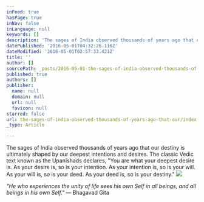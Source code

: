 ```yaml
---
inFeed: true
hasPage: true
inNav: false
inLanguage: null
keywords: []
description: 'The sages of India observed thousands of years ago that our destiny is ultimately shaped by our deepest intentions and desires. The classic Vedic text known as the Upanishads declares, “You are what your deepest desire is. As your desire is, so is your intention. As your intention is, so is your will. As your will is, so is your deed. As your deed is, so is your destiny.”'
datePublished: '2016-05-01T04:32:26.116Z'
dateModified: '2016-05-01T02:57:33.421Z'
title: ''
author: []
sourcePath: _posts/2016-05-01-the-sages-of-india-observed-thousands-of-years-ago-that-our.md
published: true
authors: []
publisher:
  name: null
  domain: null
  url: null
  favicon: null
starred: false
url: the-sages-of-india-observed-thousands-of-years-ago-that-our/index.html
_type: Article

---
```

The sages of India observed thousands of years ago that our destiny is ultimately shaped by our deepest intentions and desires. The classic Vedic text known as the Upanishads declares, "You are what your deepest desire is. As your desire is, so is your intention. As your intention is, so is your will. As your will is, so is your deed. As your deed is, so is your destiny."
![](https://s3-us-west-2.amazonaws.com/the-grid-img/p/429916b708e232db9b5e382bc29b5d0ca096b694.jpg)

_"He who experiences the unity of life sees his own Self in all beings, and all beings in his own Self."_ ― Bhagavad Gita